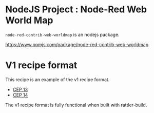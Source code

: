# NodeJS Project : Node-Red Web World Map

`node-red-contrib-web-worldmap` is an nodejs package.

https://www.npmjs.com/package/node-red-contrib-web-worldmap

# V1 recipe format

This recipe is an example of the v1 recipe format.
* [CEP 13](https://github.com/conda/ceps/blob/main/cep-0013.md)
* [CEP 14](https://github.com/conda/ceps/blob/main/cep-0014.md)

The v1 recipe format is fully functional when built with rattler-build.
